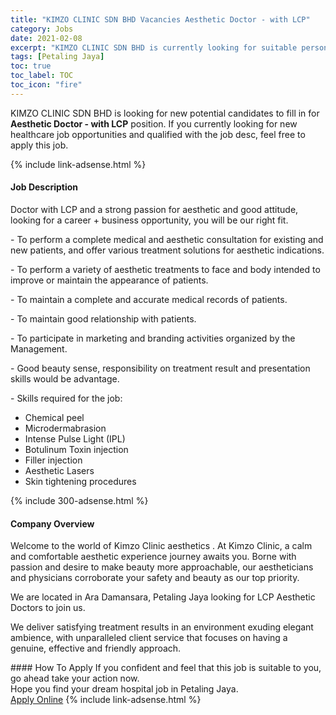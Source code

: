 ```yaml
---
title: "KIMZO CLINIC SDN BHD Vacancies Aesthetic Doctor - with LCP" 
category: Jobs 
date: 2021-02-08 
excerpt: "KIMZO CLINIC SDN BHD is currently looking for suitable person to fill in the Aesthetic Doctor - with LCP which positioned at Petaling Jaya" 
tags: [Petaling Jaya] 
toc: true 
toc_label: TOC 
toc_icon: "fire" 
--- 
```


<p>KIMZO CLINIC SDN BHD is looking for new potential candidates to fill in for <b>Aesthetic Doctor - with LCP</b> position. If you currently looking for new healthcare job opportunities and qualified with the job desc, feel free to apply this job.
</p>{% include link-adsense.html %} 
<div><div><h4>Job Description</h4></div><div><div><span><div><p>Doctor with LCP and a strong passion for aesthetic and good attitude, looking for&#160;a career + business opportunity, you will be our right fit.&#160;</p><p>- To perform a complete medical and aesthetic consultation for existing and new patients, and offer various treatment solutions for aesthetic indications.</p><p>- To perform a variety of aesthetic treatments to face and body intended to improve or maintain the appearance of patients.</p><p>- To maintain a complete and accurate medical records of patients.</p><p>- To maintain good relationship with patients.</p><p>- To participate in marketing and branding activities organized by the Management.</p><p>- Good beauty sense, responsibility on treatment result and presentation skills would be advantage.</p><p>- Skills required for the job:</p><ul><li>Chemical peel</li><li>Microdermabrasion</li><li>Intense Pulse Light (IPL)</li><li>Botulinum Toxin injection</li><li>Filler injection</li><li>Aesthetic Lasers</li><li>Skin tightening procedures</li></ul></div></span></div></div></div> 
{% include 300-adsense.html %} 
<div><div><h4>Company Overview</h4></div><div><div><span><div><p>Welcome to the world of Kimzo Clinic aesthetics . At Kimzo Clinic, a calm and comfortable aesthetic experience journey awaits you. Borne with passion and desire to make beauty more approachable, our aestheticians and physicians corroborate your safety and beauty as our top priority.</p><p>We are located in Ara Damansara, Petaling Jaya looking for LCP Aesthetic Doctors to join us.</p><p>We deliver satisfying treatment results in an environment exuding elegant ambience, with unparalleled client service that focuses on having a genuine, effective and friendly approach.</p></div></span></div></div></div> 
#### How To Apply 
If you confident and feel that this job is suitable to you, go ahead take your action now. <br/> 
Hope you find your dream hospital job in Petaling Jaya. <br/> 
<a href="https://www.jobstreet.com.my/en/job/aesthetic-doctor-with-lcp-4473342?jobId=jobstreet-my-job-4473342" class="btn btn--warning" target="_blank" rel="nofollow noopenner">Apply Online</a> 
{% include link-adsense.html %} 